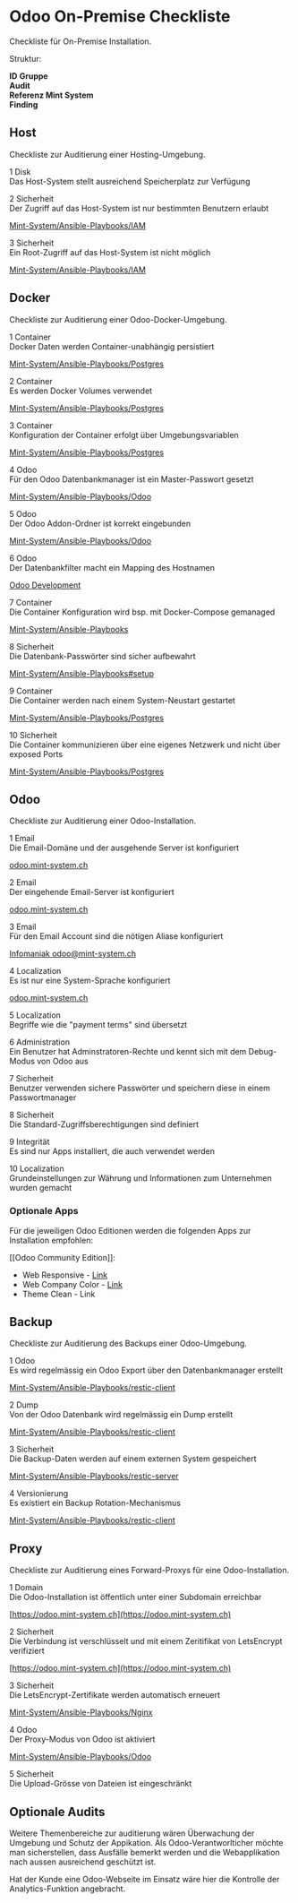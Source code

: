 # Odoo On-Premise Checkliste
Checkliste für On-Premise Installation.

Struktur:

**ID** **Gruppe**  
**Audit**  
**Referenz Mint System**  
**Finding**  

## Host

Checkliste zur Auditierung einer Hosting-Umgebung.

1 Disk  
Das Host-System stellt ausreichend Speicherplatz zur Verfügung

2 Sicherheit  
Der Zugriff auf das Host-System ist  nur bestimmten Benutzern erlaubt

[Mint-System/Ansible-Playbooks/IAM](https://github.com/Mint-System/Ansible-Playbooks/blob/380533b0623cfa6bd2879c79033be17f0b342094/roles/iam/tasks/users.yml#L9)

3 Sicherheit  
Ein Root-Zugriff auf das Host-System ist nicht möglich

[Mint-System/Ansible-Playbooks/IAM](https://github.com/Mint-System/Ansible-Playbooks/blob/380533b0623cfa6bd2879c79033be17f0b342094/roles/iam/tasks/groups.yml#L15)

## Docker

Checkliste zur Auditierung einer Odoo-Docker-Umgebung.

1 Container  
Docker Daten werden Container-unabhängig persistiert

[Mint-System/Ansible-Playbooks/Postgres](https://github.com/Mint-System/Ansible-Playbooks/blob/0a03c2939b035bbe95915614f72000d67ef8e113/roles/postgres/tasks/install.yml#L17)

2 Container  
Es werden Docker Volumes verwendet

[Mint-System/Ansible-Playbooks/Postgres](https://github.com/Mint-System/Ansible-Playbooks/blob/380533b0623cfa6bd2879c79033be17f0b342094/roles/postgres/tasks/install.yml#L1)

3 Container  
Konfiguration der Container erfolgt über Umgebungsvariablen

[Mint-System/Ansible-Playbooks/Postgres](https://github.com/Mint-System/Ansible-Playbooks/blob/0a03c2939b035bbe95915614f72000d67ef8e113/roles/postgres/tasks/install.yml#L12)

4 Odoo  
Für den Odoo Datenbankmanager ist ein Master-Passwort gesetzt

[Mint-System/Ansible-Playbooks/Odoo](https://github.com/Mint-System/Ansible-Playbooks/blob/0a03c2939b035bbe95915614f72000d67ef8e113/roles/odoo/templates/odoo.conf#L4)

5 Odoo  
Der Odoo Addon-Ordner ist korrekt eingebunden

[Mint-System/Ansible-Playbooks/Odoo](https://github.com/Mint-System/Ansible-Playbooks/blob/0a03c2939b035bbe95915614f72000d67ef8e113/roles/odoo/tasks/install.yml#L34)

6 Odoo  
Der Datenbankfilter macht ein Mapping des Hostnamen

 [Odoo Development](https://odoo-development.readthedocs.io/en/latest/admin/dbfilter.html#database-names-equal-to-subdomain)

7 Container  
Die Container Konfiguration wird bsp. mit Docker-Compose gemanaged

[Mint-System/Ansible-Playbooks](https://github.com/Mint-System/Ansible-Playbooks)

8 Sicherheit  
Die Datenbank-Passwörter sind sicher aufbewahrt

[Mint-System/Ansible-Playbooks#setup](https://github.com/Mint-System/Ansible-Playbooks#setup)

9 Container  
Die Container werden nach einem System-Neustart gestartet

[Mint-System/Ansible-Playbooks/Postgres](https://github.com/Mint-System/Ansible-Playbooks/blob/380533b0623cfa6bd2879c79033be17f0b342094/roles/postgres/tasks/install.yml#L10)

10 Sicherheit  
Die Container kommunizieren über eine eigenes Netzwerk und nicht über exposed Ports

[Mint-System/Ansible-Playbooks/Postgres](https://github.com/Mint-System/Ansible-Playbooks/blob/380533b0623cfa6bd2879c79033be17f0b342094/roles/postgres/tasks/install.yml#L20)

## Odoo

Checkliste zur Auditierung einer Odoo-Installation.

1 Email  
Die Email-Domäne und der ausgehende Server ist konfiguriert

[odoo.mint-system.ch](https://odoo.mint-system.ch/web#action=14&active_id=20&model=ir.mail_server&view_type=list&cids=1&menu_id=4)

2 Email  
Der eingehende Email-Server ist konfiguriert

[odoo.mint-system.ch](https://odoo.mint-system.ch/web#action=114&active_id=21&model=fetchmail.server&view_type=list&cids=1&menu_id=4)

3 Email  
Für den Email Account sind die nötigen Aliase konfiguriert

[Infomaniak odoo@mint-system.ch](https://manager.infomaniak.com/v3/317103/mailbox-settings/469398/alias?mailbox=odoo&orig=hm)

4 Localization  
Es ist nur eine System-Sprache konfiguriert

[odoo.mint-system.ch](https://odoo.mint-system.ch/web#action=55&active_id=22&model=res.lang&view_type=list&cids=1&menu_id=4)

5 Localization  
Begriffe wie die "payment terms" sind übersetzt

6 Administration  
Ein Benutzer hat Adminstratoren-Rechte und kennt sich mit dem Debug-Modus von Odoo aus

7 Sicherheit  
Benutzer verwenden sichere Passwörter und speichern diese in einem Passwortmanager

8 Sicherheit  
Die Standard-Zugriffsberechtigungen sind definiert

9 Integrität  
Es sind nur Apps installiert, die auch verwendet werden

10 Localization  
Grundeinstellungen zur Währung und Informationen zum Unternehmen wurden gemacht

### Optionale Apps

Für die jeweiligen Odoo Editionen werden die folgenden Apps zur Installation empfohlen:

[[Odoo Community Edition]]:

*   Web Responsive - [Link](https://github.com/Mint-System/Ansible-Playbooks/blob/master/roles/odoo/files/web_responsive-13.0.2.1.zip)
*   Web Company Color - [Link](https://github.com/Mint-System/Ansible-Playbooks/blob/master/roles/odoo/files/web_company_color-13.0.1.0.zip)
*   Theme Clean - Link

## Backup

Checkliste zur Auditierung des Backups einer Odoo-Umgebung.

1 Odoo  
Es wird regelmässig ein Odoo Export über den Datenbankmanager erstellt

[Mint-System/Ansible-Playbooks/restic-client](https://github.com/Mint-System/Ansible-Playbooks/blob/380533b0623cfa6bd2879c79033be17f0b342094/roles/restic-client/tasks/install.yml#L84)

2 Dump  
Von der Odoo Datenbank wird regelmässig ein Dump erstellt

[Mint-System/Ansible-Playbooks/restic-client](https://github.com/Mint-System/Ansible-Playbooks/blob/380533b0623cfa6bd2879c79033be17f0b342094/roles/restic-client/tasks/install.yml#L107)

3 Sicherheit  
Die Backup-Daten werden auf einem externen System gespeichert

[Mint-System/Ansible-Playbooks/restic-server](https://github.com/Mint-System/Ansible-Playbooks/blob/380533b0623cfa6bd2879c79033be17f0b342094/roles/restic-server/tasks/install.yml#L12)

4 Versionierung  
Es existiert ein Backup Rotation-Mechanismus

[Mint-System/Ansible-Playbooks/restic-client](https://github.com/Mint-System/Ansible-Playbooks/blob/380533b0623cfa6bd2879c79033be17f0b342094/roles/restic-client/tasks/install.yml#L118)

## Proxy

Checkliste zur Auditierung eines Forward-Proxys für eine Odoo-Installation.

1 Domain  
Die Odoo-Installation ist öffentlich unter einer Subdomain erreichbar

[https://odoo.mint-system.ch](https://odoo.mint-system.ch)

2 Sicherheit  
Die Verbindung ist verschlüsselt und mit einem Zeritifikat von LetsEncrypt verifiziert

[https://odoo.mint-system.ch](https://odoo.mint-system.ch)

3 Sicherheit  
Die LetsEncrypt-Zertifikate werden automatisch erneuert

[Mint-System/Ansible-Playbooks/Nginx](https://github.com/Mint-System/Ansible-Playbooks/blob/380533b0623cfa6bd2879c79033be17f0b342094/roles/nginx/tasks/install-certbot.yml#L68)

4 Odoo  
Der Proxy-Modus von Odoo ist aktiviert

[Mint-System/Ansible-Playbooks/Odoo](https://github.com/Mint-System/Ansible-Playbooks/blob/380533b0623cfa6bd2879c79033be17f0b342094/roles/odoo/templates/odoo.conf#L5)

5 Sicherheit  
Die Upload-Grösse von Dateien ist eingeschränkt

## Optionale Audits

Weitere Themenbereiche zur auditierung wären Überwachung der Umgebung und Schutz der Appikation. Als Odoo-Verantworlticher möchte man sicherstellen, dass Ausfälle bemerkt werden und die Webapplikation nach aussen ausreichend geschützt ist.

Hat der Kunde eine Odoo-Webseite im Einsatz wäre hier die Kontrolle der Analytics-Funktion angebracht.